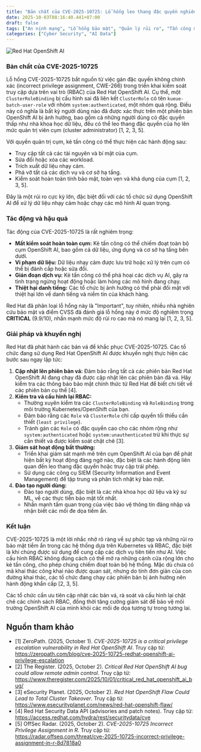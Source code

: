 ```yaml
---
title: "Bản chất của CVE-2025-10725: Lỗ hổng leo thang đặc quyền nghiêm trọng trong Red Hat OpenShift AI"
date: 2025-10-03T08:16:40.441+07:00
draft: false
tags: ["An ninh mạng", "Lỗ hổng bảo mật", "Quản lý rủi ro", "Tấn công mạng", "AI Data", "Học máy", "CVE-2025-10725", "Red Hat OpenShift AI", "RBAC", "Leo thang đặc quyền", "Critical vulnerability"]
categories: ["Cyber Security", "AI Data"]
---
```


![Red Hat OpenShift AI](https://www.redhat.com/cms/managed-files/c-red-hat-openshift-ai-launch-overview-2-1270x740.png)

### Bản chất của CVE-2025-10725

Lỗ hổng CVE-2025-10725 bắt nguồn từ việc gán đặc quyền không chính xác (incorrect privilege assignment, CWE-266) trong triển khai kiểm soát truy cập dựa trên vai trò (RBAC) của Red Hat OpenShift AI. Cụ thể, một `ClusterRoleBinding` bị cấu hình sai đã liên kết `ClusterRole` có tên `kueue-batch-user-role` với nhóm `system:authenticated`, một nhóm quá rộng. Điều này có nghĩa là bất kỳ người dùng nào đã được xác thực trên một phiên bản OpenShift AI bị ảnh hưởng, bao gồm cả những người dùng có đặc quyền thấp như nhà khoa học dữ liệu, đều có thể leo thang đặc quyền của họ lên mức quản trị viên cụm (cluster administrator) [1, 2, 3, 5].

Với quyền quản trị cụm, kẻ tấn công có thể thực hiện các hành động sau:
*   Truy cập tất cả các tài nguyên và bí mật của cụm.
*   Sửa đổi hoặc xóa các workload.
*   Trích xuất dữ liệu nhạy cảm.
*   Phá vỡ tất cả các dịch vụ và cơ sở hạ tầng.
*   Kiểm soát hoàn toàn tính bảo mật, toàn vẹn và khả dụng của cụm [1, 2, 3, 5].

Đây là một rủi ro cực kỳ lớn, đặc biệt đối với các tổ chức sử dụng OpenShift AI để xử lý dữ liệu nhạy cảm hoặc chạy các mô hình AI quan trọng.

### Tác động và hậu quả

Tác động của CVE-2025-10725 là rất nghiêm trọng:
*   **Mất kiểm soát hoàn toàn cụm:** Kẻ tấn công có thể chiếm đoạt toàn bộ cụm OpenShift AI, bao gồm cả dữ liệu, ứng dụng và cơ sở hạ tầng bên dưới.
*   **Vi phạm dữ liệu:** Dữ liệu nhạy cảm được lưu trữ hoặc xử lý trên cụm có thể bị đánh cắp hoặc sửa đổi.
*   **Gián đoạn dịch vụ:** Kẻ tấn công có thể phá hoại các dịch vụ AI, gây ra tình trạng ngừng hoạt động hoặc làm hỏng các mô hình đang chạy.
*   **Thiệt hại danh tiếng:** Các tổ chức bị ảnh hưởng có thể phải đối mặt với thiệt hại lớn về danh tiếng và niềm tin của khách hàng.

Red Hat đã phân loại lỗ hổng này là "Important", tuy nhiên, nhiều nhà nghiên cứu bảo mật và điểm CVSS đã đánh giá lỗ hổng này ở mức độ nghiêm trọng **CRITICAL** (9.9/10), nhấn mạnh mức độ rủi ro cao mà nó mang lại [1, 2, 3, 5].

### Giải pháp và khuyến nghị

Red Hat đã phát hành các bản vá để khắc phục CVE-2025-10725. Các tổ chức đang sử dụng Red Hat OpenShift AI được khuyến nghị thực hiện các bước sau ngay lập tức:

1.  **Cập nhật lên phiên bản vá:** Đảm bảo rằng tất cả các phiên bản Red Hat OpenShift AI đang chạy đã được cập nhật lên các phiên bản đã vá. Hãy kiểm tra các thông báo bảo mật chính thức từ Red Hat để biết chi tiết về các phiên bản cụ thể [4].
2.  **Kiểm tra và cấu hình lại RBAC:**
    *   Thường xuyên kiểm tra các `ClusterRoleBinding` và `RoleBinding` trong môi trường Kubernetes/OpenShift của bạn.
    *   Đảm bảo rằng các `Role` và `ClusterRole` chỉ cấp quyền tối thiểu cần thiết (`least privilege`).
    *   Tránh gán các `Role` có đặc quyền cao cho các nhóm rộng như `system:authenticated` hoặc `system:unauthenticated` trừ khi thực sự cần thiết và được kiểm soát chặt chẽ [3].
3.  **Giám sát hoạt động bất thường:**
    *   Triển khai giám sát mạnh mẽ trên cụm OpenShift AI của bạn để phát hiện bất kỳ hoạt động đáng ngờ nào, đặc biệt là các hành động liên quan đến leo thang đặc quyền hoặc truy cập trái phép.
    *   Sử dụng các công cụ SIEM (Security Information and Event Management) để tập trung và phân tích nhật ký bảo mật.
4.  **Đào tạo người dùng:**
    *   Đào tạo người dùng, đặc biệt là các nhà khoa học dữ liệu và kỹ sư ML, về các thực tiễn bảo mật tốt nhất.
    *   Nhấn mạnh tầm quan trọng của việc bảo vệ thông tin đăng nhập và nhận biết các mối đe dọa tiềm ẩn.

### Kết luận

CVE-2025-10725 là một lời nhắc nhở rõ ràng về sự phức tạp và những rủi ro bảo mật tiềm ẩn trong các hệ thống dựa trên Kubernetes và RBAC, đặc biệt là khi chúng được sử dụng để cung cấp các dịch vụ tiên tiến như AI. Việc cấu hình RBAC không đúng cách có thể mở ra những cánh cửa rộng lớn cho kẻ tấn công, cho phép chúng chiếm đoạt toàn bộ hệ thống. Mặc dù chưa có mã khai thác công khai nào được quan sát, nhưng do tính đơn giản của con đường khai thác, các tổ chức đang chạy các phiên bản bị ảnh hưởng nên hành động khẩn cấp [2, 3, 5].

Các tổ chức cần ưu tiên cập nhật các bản vá, rà soát và cấu hình lại chặt chẽ các chính sách RBAC, đồng thời tăng cường giám sát để bảo vệ môi trường OpenShift AI của mình khỏi các mối đe dọa tương tự trong tương lai.

## Nguồn tham khảo

*   [1] ZeroPath. (2025, October 1). *CVE-2025-10725 is a critical privilege escalation vulnerability in Red Hat OpenShift AI*. Truy cập từ: https://zeropath.com/blog/cve-2025-10725-redhat-openshift-ai-privilege-escalation
*   [2] The Register. (2025, October 2). *Critical Red Hat OpenShift AI bug could allow remote admin control*. Truy cập từ: https://www.theregister.com/2025/10/01/critical_red_hat_openshift_ai_bug/
*   [3] eSecurity Planet. (2025, October 2). *Red Hat OpenShift Flaw Could Lead to Total Cluster Takeover*. Truy cập từ: https://www.esecurityplanet.com/news/red-hat-openshift-flaw/
*   [4] Red Hat Security Data API (advisories and patch notes). Truy cập từ: https://access.redhat.com/hydra/rest/securitydata/cve
*   [5] OffSec Radar. (2025, October 2). *CVE-2025-10725 Incorrect Privilege Assignment in R*. Truy cập từ: https://radar.offseq.com/threat/cve-2025-10725-incorrect-privilege-assignment-in-r-8d7818a0